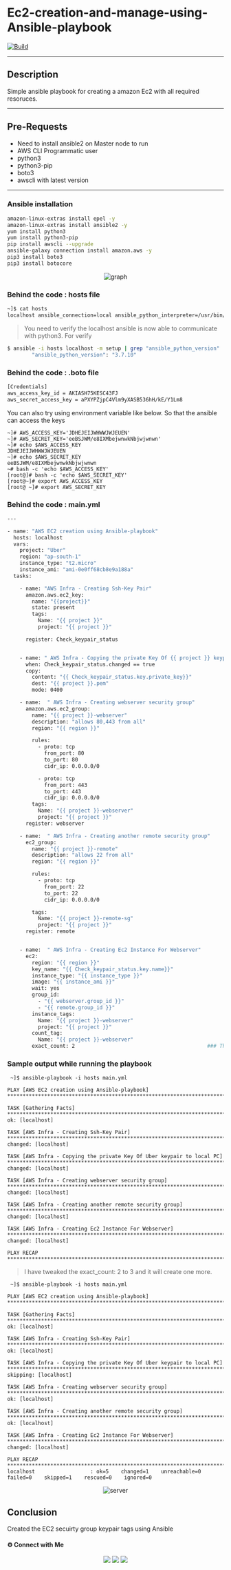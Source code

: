 # Ec2-creation-and-manage-using-Ansible-playbook

[![Build](https://travis-ci.org/joemccann/dillinger.svg?branch=master)](https://travis-ci.org/joemccann/dillinger)

---

## Description 

Simple ansible playbook for creating a amazon Ec2 with all required resoruces.  

----
## Pre-Requests
- Need to install ansible2 on Master node to run
- AWS CLI Programmatic user
- python3
- python3-pip
- boto3
- awscli with latest version 
-----

### Ansible installation 

```sh
amazon-linux-extras install epel -y
amazon-linux-extras install ansible2 -y
yum install python3
yum install python3-pip
pip install awscli --upgrade
ansible-galaxy connection install amazon.aws -y
pip3 install boto3
pip3 install botocore
```
 <center><img alt="graph" src="ansible-aws-logo.png"> </img></center>

### Behind the code : hosts file
```sh
~]$ cat hosts
localhost ansible_connection=local ansible_python_interpreter=/usr/bin/python3
```
> You need to verify the localhost ansible is now able to communicate with python3. For verify

```sh
$ ansible -i hosts localhost -m setup | grep "ansible_python_version"
        "ansible_python_version": "3.7.10"
 ```
### Behind the code : .boto file
```sh
[Credentials]
aws_access_key_id = AKIASH75KESC43FJ
aws_secret_access_key = aPXYPZjpC4Vlm9yXASB536hH/kE/Y1Lm8
```
You can also try using environment variable like below. So that the ansible can access the keys
```
~]# AWS_ACCESS_KEY='JDHEJEIJWHWWJWJEUEN'
~]# AWS_SECRET_KEY='eeBSJWM/e8IXMbejwnwkNbjwjwnwn'
~]# echo $AWS_ACCESS_KEY
JDHEJEIJWHWWJWJEUEN
~]# echo $AWS_SECRET_KEY
eeBSJWM/e8IXMbejwnwkNbjwjwnwn
~# bash -c 'echo $AWS_ACCESS_KEY'
[root@]# bash -c 'echo $AWS_SECRET_KEY'
[root@~]# export AWS_ACCESS_KEY
[root@ ~]# export AWS_SECRET_KEY
```
### Behind the code : main.yml
```sh
---

- name: "AWS EC2 creation using Ansible-playbook"
  hosts: localhost
  vars:
    project: "Uber"
    region: "ap-south-1"
    instance_type: "t2.micro"
    instance_ami: "ami-0e0ff68cb8e9a188a"
  tasks:

    - name: "AWS Infra - Creating Ssh-Key Pair"                                          ### For keypair creation
      amazon.aws.ec2_key:
        name: "{{project}}"
        state: present
        tags:
          Name: "{{ project }}"
          project: "{{ project }}"

      register: Check_keypair_status


    - name: " AWS Infra - Copying the private Key Of {{ project }} keypair to local PC"
      when: Check_keypair_status.changed == true
      copy:
        content: "{{ Check_keypair_status.key.private_key}}"
        dest: "{{ project }}.pem"                                                         ### This will create the keypair pem file and download to our local PC
        mode: 0400

    - name:  " AWS Infra - Creating webserver security group"                             ### Creating the secuirty group with 80 and 443
      amazon.aws.ec2_group:
        name: "{{ project }}-webserver"
        description: "allows 80,443 from all"
        region: "{{ region }}"

        rules:
          - proto: tcp
            from_port: 80
            to_port: 80
            cidr_ip: 0.0.0.0/0

          - proto: tcp
            from_port: 443
            to_port: 443
            cidr_ip: 0.0.0.0/0
        tags:
          Name: "{{ project }}-webserver"
          project: "{{ project }}"
      register: webserver

    - name:  " AWS Infra - Creating another remote security group"                       ### Creating the secuirty group with 20
      ec2_group:
        name: "{{ project }}-remote"
        description: "allows 22 from all"
        region: "{{ region }}"

        rules:
          - proto: tcp
            from_port: 22
            to_port: 22
            cidr_ip: 0.0.0.0/0

        tags:
          Name: "{{ project }}-remote-sg"
          project: "{{ project }}"
      register: remote


    - name:  " AWS Infra - Creating Ec2 Instance For Webserver"                         ### Creating the EC2 Instance
      ec2:
        region: "{{ region }}"
        key_name: "{{ Check_keypair_status.key.name}}"
        instance_type: "{{ instance_type }}"
        image: "{{ instance_ami }}"
        wait: yes
        group_id:
          - "{{ webserver.group_id }}"
          - "{{ remote.group_id }}"
        instance_tags:
          Name: "{{ project }}-webserver"
          project: "{{ project }}"
        count_tag:
          Name: "{{ project }}-webserver"
        exact_count: 2                                           ### This will limit the EC2 creation from re-running the playbook. Other wise ansible will recreate the EC2
 ```


### Sample output while running the playbook

```
 ~]$ ansible-playbook -i hosts main.yml

PLAY [AWS EC2 creation using Ansible-playbook] *************************************************************************************************************************

TASK [Gathering Facts] *************************************************************************************************************************************************
ok: [localhost]

TASK [AWS Infra - Creating Ssh-Key Pair] *******************************************************************************************************************************
changed: [localhost]

TASK [AWS Infra - Copying the private Key Of Uber keypair to local PC] *************************************************************************************************
changed: [localhost]

TASK [AWS Infra - Creating webserver security group] *******************************************************************************************************************
changed: [localhost]

TASK [AWS Infra - Creating another remote security group] **************************************************************************************************************
changed: [localhost]

TASK [AWS Infra - Creating Ec2 Instance For Webserver] *****************************************************************************************************************
changed: [localhost]

PLAY RECAP *************************************************************************************************************************************************************

```
> I have tweaked the exact_count: 2 to 3 and it will create one more. 
```
 ~]$ ansible-playbook -i hosts main.yml

PLAY [AWS EC2 creation using Ansible-playbook] *************************************************************************************************************************

TASK [Gathering Facts] *************************************************************************************************************************************************
ok: [localhost]

TASK [AWS Infra - Creating Ssh-Key Pair] *******************************************************************************************************************************
ok: [localhost]

TASK [AWS Infra - Copying the private Key Of Uber keypair to local PC] *************************************************************************************************
skipping: [localhost]

TASK [AWS Infra - Creating webserver security group] *******************************************************************************************************************
ok: [localhost]

TASK [AWS Infra - Creating another remote security group] **************************************************************************************************************
ok: [localhost]

TASK [AWS Infra - Creating Ec2 Instance For Webserver] *****************************************************************************************************************
changed: [localhost]

PLAY RECAP *************************************************************************************************************************************************************
localhost                  : ok=5    changed=1    unreachable=0    failed=0    skipped=1    rescued=0    ignored=0
```

<center><img alt="server" src="firefox_KQcO3dKJqD.png"> </img></center>

 ## Conclusion

Created the EC2 secuirty group keypair tags using Ansible


#### ⚙️ Connect with Me

<p align="center">
<a href="mailto:jomyambattil@gmail.com"><img src="https://img.shields.io/badge/Gmail-D14836?style=for-the-badge&logo=gmail&logoColor=white"/></a>
<a href="https://www.linkedin.com/in/jomygeorge11"><img src="https://img.shields.io/badge/LinkedIn-0077B5?style=for-the-badge&logo=linkedin&logoColor=white"/></a> 
<a href="https://www.instagram.com/therealjomy"><img src="https://img.shields.io/badge/Instagram-E4405F?style=for-the-badge&logo=instagram&logoColor=white"/></a><br />
